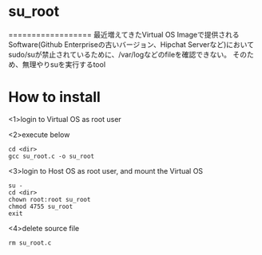 # su_root
==================
最近増えてきたVirtual OS Imageで提供されるSoftware(Github Enterpriseの古いバージョン、Hipchat Serverなど)において
sudo/suが禁止されているために、/var/logなどのfileを確認できない。
そのため、無理やりsuを実行するtool


# How to install

<1>login to Virtual OS as root user 

<2>execute below  
```
cd <dir>
gcc su_root.c -o su_root
```


<3>login to Host OS as root user, and mount the Virtual OS
```
su - 
cd <dir>
chown root:root su_root
chmod 4755 su_root
exit
```

<4>delete source file
```
rm su_root.c
```
